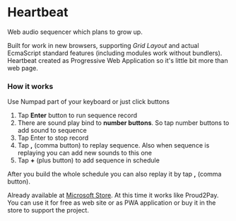 # Heartbeat
Web audio sequencer which plans to grow up.

Built for work in new browsers, supporting *Grid Layout* and actual EcmaScript standard features (including modules work without bundlers).  
Heartbeat created as Progressive Web Application so it's little bit more than web page.

### How it works
Use Numpad part of your keyboard or just click buttons
 
1. Tap **Enter** button to run sequence record
2. There are sound play bind to **number buttons**. So tap number buttons to add sound to sequence
3. Tap Enter to stop record
4. Tap **,** (comma button) to replay sequence. Also when sequence is replaying you can add new sounds to this one
5. Tap **+** (plus button) to add sequence in schedule

After you build the whole schedule you can also replay it by tap **,** (comma button).

Already available at [Microsoft Store](https://www.microsoft.com/en-us/p/heartbeat-sounds/9pp3zdtsflrx).
At this time it works like Proud2Pay. You can use it for free as web site or as PWA application or buy it in the store to support the project.

